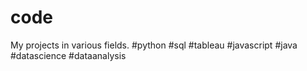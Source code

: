 # code
My projects in various fields. #python #sql #tableau #javascript #java #datascience #dataanalysis

